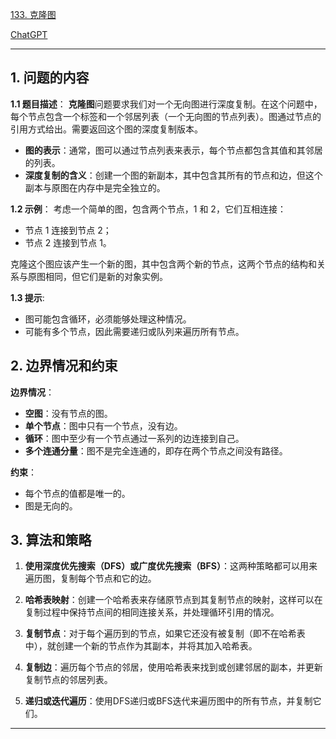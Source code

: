 [133. 克隆图](https://leetcode.cn/problems/clone-graph)

[ChatGPT](https://chat.openai.com/share/dce9f745-2a9b-499d-bdef-e1ccab418323)

---

## 1. 问题的内容
**1.1 题目描述**：
**克隆图**问题要求我们对一个无向图进行深度复制。在这个问题中，每个节点包含一个标签和一个邻居列表（一个无向图的节点列表）。图通过节点的引用方式给出。需要返回这个图的深度复制版本。

- **图的表示**：通常，图可以通过节点列表来表示，每个节点都包含其值和其邻居的列表。
- **深度复制的含义**：创建一个图的新副本，其中包含其所有的节点和边，但这个副本与原图在内存中是完全独立的。

**1.2 示例**：
考虑一个简单的图，包含两个节点，1 和 2，它们互相连接：

- 节点 1 连接到节点 2；
- 节点 2 连接到节点 1。

克隆这个图应该产生一个新的图，其中包含两个新的节点，这两个节点的结构和关系与原图相同，但它们是新的对象实例。

**1.3 提示**:
- 图可能包含循环，必须能够处理这种情况。
- 可能有多个节点，因此需要递归或队列来遍历所有节点。

## 2. 边界情况和约束
**边界情况**：

- **空图**：没有节点的图。
- **单个节点**：图中只有一个节点，没有边。
- **循环**：图中至少有一个节点通过一系列的边连接到自己。
- **多个连通分量**：图不是完全连通的，即存在两个节点之间没有路径。

**约束**：

- 每个节点的值都是唯一的。
- 图是无向的。

## 3. 算法和策略
1. **使用深度优先搜索（DFS）或广度优先搜索（BFS）**：这两种策略都可以用来遍历图，复制每个节点和它的边。
   
2. **哈希表映射**：创建一个哈希表来存储原节点到其复制节点的映射，这样可以在复制过程中保持节点间的相同连接关系，并处理循环引用的情况。

3. **复制节点**：对于每个遍历到的节点，如果它还没有被复制（即不在哈希表中），就创建一个新的节点作为其副本，并将其加入哈希表。

4. **复制边**：遍历每个节点的邻居，使用哈希表来找到或创建邻居的副本，并更新复制节点的邻居列表。

5. **递归或迭代遍历**：使用DFS递归或BFS迭代来遍历图中的所有节点，并复制它们。

---